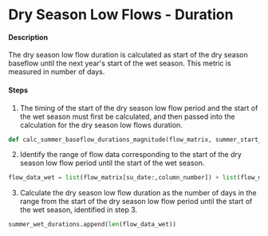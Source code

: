 # Dry Season Low Flows - Duration

#### Description

The dry season low flow duration is calculated as start of the dry season baseflow until the next year's start of the wet season. This metric is measured in number of days. 

#### Steps

1. The timing of the start of the dry season low flow period and the start of the wet season must first be calculated, and then passed into the calculation for the dry season low flows duration.
  ```py
  def calc_summer_baseflow_durations_magnitude(flow_matrix, summer_start_dates, fall_flush_dates, fall_flush_wet_dates):
  ```
2. Identify the range of flow data corresponding to the start of the dry season low flow period until the start of the wet season.
  ```py
  flow_data_wet = list(flow_matrix[su_date:,column_number]) + list(flow_matrix[:wet_date, column_number])
  ```
3. Calculate the dry season low flow duration as the number of days in the range from the start of the dry season low flow period until the start of the wet season, identified in step 3.
  ```py
  summer_wet_durations.append(len(flow_data_wet))
  ```
